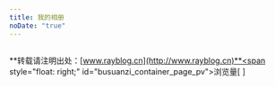 ```yaml
---
title: 我的相册
noDate: "true"
---
```


<link type="text/css" href="/ins.css" rel="stylesheet">
<link type="text/css" href="/jquery.fancybox.css" rel="stylesheet">

<div class="instagram">
    <section class="archives album">
        <ul class="img-box-ul"></ul>
    </section>
</div>

<script src="https://code.jquery.com/jquery-3.2.1.min.js"></script>
<script src="/jquery.lazyload.js"></script>
<script src="/jquery.fancybox.js"></script>
<script src="/photos.js"></script>

## <!-- -->

## <!-- -->
**转载请注明出处：[www.rayblog.cn](http://www.rayblog.cn)**<span style="float: right;" id="busuanzi_container_page_pv">浏览量[ <span id="busuanzi_value_page_pv"></span> ]</span>	